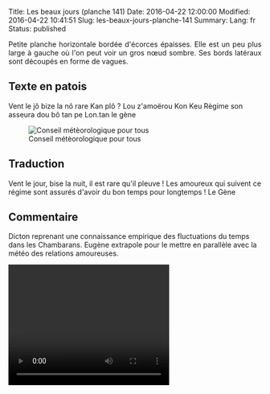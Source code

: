 Title: Les beaux jours (planche 141)
Date: 2016-04-22 12:00:00
Modified: 2016-04-22 10:41:51
Slug: les-beaux-jours-planche-141
Summary: 
Lang: fr
Status: published

<p style="text-align:justify;">Petite planche horizontale bordée d'écorces épaisses. Elle est un peu plus large à gauche où l'on peut voir un gros nœud sombre. Ses bords latéraux sont découpés en forme de vagues.</p>

## Texte en patois
Vent le jô bize la nô rare Kan plô ? Lou z'amoërou Kon Keu Règime son asseura dou bô tan pe Lon.tan                                                                                                  								le  gène
<figure class="image-block" style="float: center;">
  <img alt="Conseil métèorologique pour tous" src="{static}/images/planche_141.png">
  <figcaption style="max-width: 658px">Conseil métèorologique pour tous</figcaption>
</figure>


## Traduction
Vent le jour, bise la nuit, il est rare qu'il pleuve !
Les amoureux qui suivent ce régime sont assurés d'avoir du bon temps pour longtemps !
Le Gène

## Commentaire
Dicton reprenant une connaissance empirique des fluctuations du temps dans les Chambarans. Eugène extrapole pour le mettre en parallèle avec la météo des relations amoureuses.


<video width="320" height="240" controls>
  <source src="https://d1njpgd0ygatdn.cloudfront.net/video_141.mp4" type="video/mp4">
</video>
